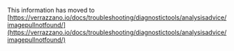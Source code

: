 This information has moved to [https://verrazzano.io/docs/troubleshooting/diagnostictools/analysisadvice/imagepullnotfound/](https://verrazzano.io/docs/troubleshooting/diagnostictools/analysisadvice/imagepullnotfound/)
